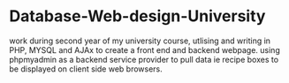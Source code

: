 # Database-Web-design-University

work during second year of my university course, utlising and writing in PHP, MYSQL and AJAx to create a front end and backend webpage. 
using phpmyadmin as a backend service provider to pull data ie recipe boxes to be displayed on client side web browsers.

